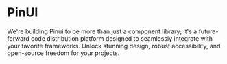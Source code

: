 # PinUI
We're building Pinui to be more than just a component library; it's a future-forward code distribution platform designed to seamlessly integrate with your favorite frameworks. Unlock stunning design, robust accessibility, and open-source freedom for your projects.
